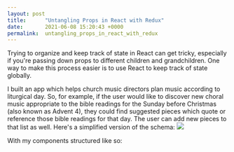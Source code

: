 ```yaml
---
layout: post
title:      "Untangling Props in React with Redux"
date:       2021-06-08 15:20:43 +0000
permalink:  untangling_props_in_react_with_redux
---
```



Trying to organize and keep track of state in React can get tricky, especially if you're passing down props to different children and grandchildren. One way to make this process easier is to use React to keep track of state globally.

I built an app which helps church music directors plan music according to liturgical day. So, for example, if the user would like to discover new choral music appropriate to the bible readings for the Sunday before Christmas (also known as Advent 4), they could find suggested pieces which quote or reference those bible readings for that day. The user can add new pieces to that list as well. Here's a simplified version of the schema: ![](https://drive.google.com/file/d/1zag8cy1PJk1ScqAS-9kGdSPkCsZ0U1RZ/view?usp=sharing)


With my components structured like so: [](https://drive.google.com/file/d/1EQRFx8iEu1pnJI2bk7BFta4HEivMLYiB/view?usp=sharing)

